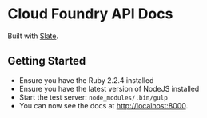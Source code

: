 Cloud Foundry API Docs
========

Built with [Slate](http://tripit.github.io/slate).

Getting Started
------------------------------

- Ensure you have the Ruby 2.2.4 installed
- Ensure you have the latest version of NodeJS installed
- Start the test server: `node_modules/.bin/gulp`
- You can now see the docs at <http://localhost:8000>.
